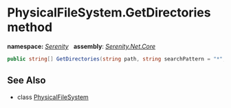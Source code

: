 # PhysicalFileSystem.GetDirectories method
**namespace:** *[Serenity](../../README.md#serenity-namespace)*   **assembly**: *[Serenity.Net.Core](../../README.md)*

```csharp
public string[] GetDirectories(string path, string searchPattern = "*", bool recursive = false)
```

## See Also

* class [PhysicalFileSystem](../PhysicalFileSystem.md)